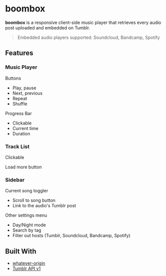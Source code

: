 # boombox
**boombox** is a responsive client-side music player that retrieves every audio post uploaded and embedded on Tumblr. 
> Embedded audio players supported: Soundcloud, Bandcamp, Spotify 

## Features
### Music Player
Buttons
- Play, pause
- Next, previous 
- Repeat
- Shuffle

Progress Bar
- Clickable 
- Current time
- Duration

### Track List 
Clickable 

Load more button

### Sidebar
Current song toggler
- Scroll to song button 
- Link to the audio's Tumblr post

Other settings menu
- Day/Night mode
- Search by tag
- Filter out hosts (Tumblr, Soundcloud, Bandcamp, Spotify)
 
 ## Built With 
 - [whatever-origin](https://github.com/ripper234/Whatever-Origin)
 - [Tumblr API v1](https://www.tumblr.com/docs/en/api/v1)

